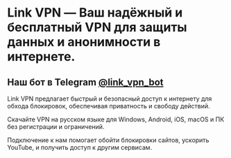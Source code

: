 # Link VPN — Ваш надёжный и бесплатный VPN для защиты данных и анонимности в интернете.

## Наш бот в Telegram [@link_vpn_bot](https://t.me/link_vpn_bot)

Link VPN предлагает быстрый и безопасный доступ к интернету для обхода блокировок, обеспечивая приватность и свободу действий. 

Скачайте VPN на русском языке для Windows, Android, iOS, macOS и ПК без регистрации и ограничений. 

Подключение к нам помогает обойти блокировки сайтов, ускорить YouTube, и получить доступ к другим сервисам.
